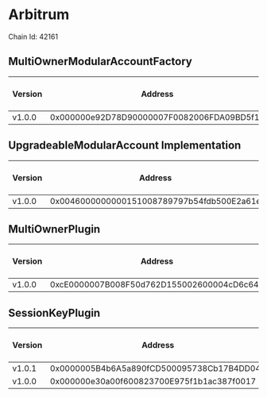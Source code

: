 # Arbitrum
Chain Id: 42161

## MultiOwnerModularAccountFactory

| Version | Address | Explorer Link | Salt | Deploy Script Run |
| ------- | ------------------------------------------ | ---------------------------------------------------------------------------------- | ---------------------------- | ------------------------------------------------------------- |
| v1.0.0  | 0x000000e92D78D90000007F0082006FDA09BD5f11 | [explorer](https://arbiscan.io/address/0x000000e92D78D90000007F0082006FDA09BD5f11) | `0x5db157a188f31855e74efff3` | [run](../../broadcast/Deploy.s.sol/42161/run-1707341559.json) |

## UpgradeableModularAccount Implementation

| Version | Address | Explorer Link | Salt | Deploy Script Run |
| ------- | ------------------------------------------ | ---------------------------------------------------------------------------------- | ---------------------------- | ------------------------------------------------------------- |
| v1.0.0  | 0x0046000000000151008789797b54fdb500E2a61e | [explorer](https://arbiscan.io/address/0x0046000000000151008789797b54fdb500E2a61e) | `0x3249843e32cfdd3724630092` | [run](../../broadcast/Deploy.s.sol/42161/run-1707341559.json) |

## MultiOwnerPlugin

| Version | Address | Explorer Link | Salt | Deploy Script Run |
| ------- | ------------------------------------------ | ---------------------------------------------------------------------------------- | ---------------------------- | ------------------------------------------------------------- |
| v1.0.0  | 0xcE0000007B008F50d762D155002600004cD6c647 | [explorer](https://arbiscan.io/address/0xcE0000007B008F50d762D155002600004cD6c647) | `0x9292f6fd68967e13eda2502d` | [run](../../broadcast/Deploy.s.sol/42161/run-1707341559.json) |

## SessionKeyPlugin

| Version | Address | Explorer Link | Salt | Deploy Script Run |
| ------- | ------------------------------------------ | ---------------------------------------------------------------------------------- | ---------------------------- | ------------------------------------------------------------- |
| v1.0.1  | 0x0000005B4b6A5a890fCD500095738Cb17B4DD042 | [explorer](https://arbiscan.io/address/0x0000005B4b6A5a890fCD500095738Cb17B4DD042) | `0x4e59b44847b379578588920ca78fbf26c0b4956c018f3281ad658000004223aa` | [run](../../broadcast/Deploy.s.sol/42161/run-1707861488.json) |
| v1.0.0  | 0x000000e30a00f600823700E975f1b1ac387f0017 | [explorer](https://arbiscan.io/address/0x000000e30a00f600823700E975f1b1ac387f0017) | `0x27f40fd3b6cb45339dbcecac` | [run](../../broadcast/Deploy.s.sol/42161/run-1707341559.json) |
